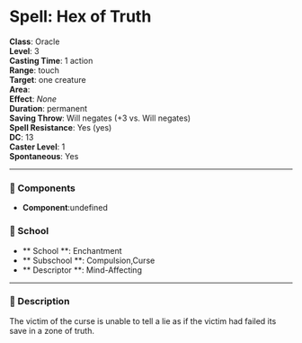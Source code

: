 
# Spell: Hex of Truth
**Class**: Oracle  
**Level**: 3  
**Casting Time**: 1 action  
**Range**: touch  
**Target**: one creature  
**Area**:   
**Effect**: _None_  
**Duration**: permanent  
**Saving Throw**: Will negates (+3 vs. Will negates)  
**Spell Resistance**: Yes (yes)  
**DC**: 13  
**Caster Level**: 1  
**Spontaneous**: Yes

---

### 🔮 Components
- **Component**:undefined

### 🏫 School
- ** School **: Enchantment
- ** Subschool **: Compulsion,Curse
- ** Descriptor **: Mind-Affecting
---

### 📜 Description
The victim of the curse is unable to tell a lie as if the victim had failed its save in a zone of truth.
